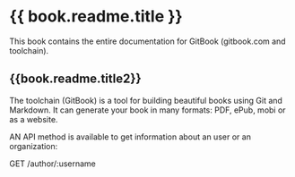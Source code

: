 # {{ book.readme.title }}
This book contains the entire documentation for GitBook (gitbook.com and toolchain).

## {{book.readme.title2}}

The toolchain (GitBook) is a tool for building beautiful books using Git and Markdown. It can generate your book in many formats: PDF, ePub, mobi or as a website.

AN API method is available to get information about an user or an organization:

GET /author/:username
